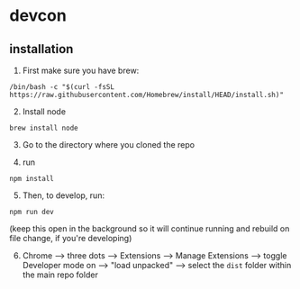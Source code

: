# devcon

## installation

1. First make sure you have brew:

```
/bin/bash -c "$(curl -fsSL https://raw.githubusercontent.com/Homebrew/install/HEAD/install.sh)"
```

2. Install node
```
brew install node
```

3. Go to the directory where you cloned the repo

4. run

```
npm install
```

5. Then, to develop, run:

```
npm run dev
```

(keep this open in the background so it will continue running and rebuild on file change, if you're developing)

6. Chrome --> three dots --> Extensions --> Manage Extensions --> toggle Developer mode on --> "load unpacked" --> select the `dist` folder within the main repo folder
